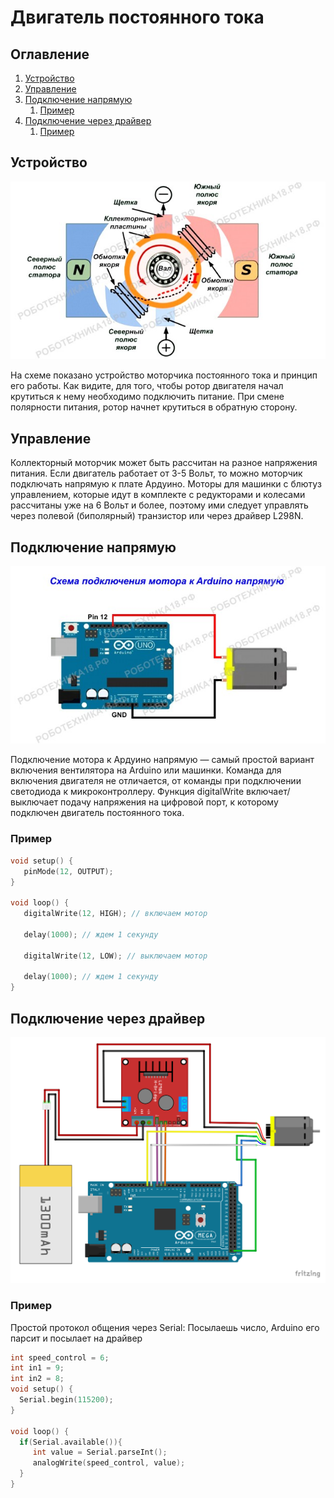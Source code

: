 # Двигатель постоянного тока

## Оглавление
1. [Устройство](#device)
2. [Управление](#control)
3. [Подключение напрямую](#direct-connection)
   1. [Пример](#example_1)
4. [Подключение через драйвер](#connection-via-driver)
   1. [Пример](#example_2)

<a name="device"></a>
## Устройство

![](images/device.jpg)

На схеме показано устройство моторчика постоянного тока и принцип его работы. Как видите, для того, чтобы ротор двигателя начал крутиться к нему необходимо подключить питание. При смене полярности питания, ротор начнет крутиться в обратную сторону.

<a name="control"></a>
## Управление

Коллекторный моторчик может быть рассчитан на разное напряжения питания. Если двигатель работает от 3-5 Вольт, то можно моторчик подключать напрямую к плате Ардуино. Моторы для машинки с блютуз управлением, которые идут в комплекте с редукторами и колесами рассчитаны уже на 6 Вольт и более, поэтому ими следует управлять через полевой (биполярный) транзистор или через драйвер L298N.

<a name="direct-connection"></a>
## Подключение напрямую

![](images/direct-connection.jpg)

Подключение мотора к Ардуино напрямую — самый простой вариант включения вентилятора на Arduino или машинки. Команда для включения двигателя не отличается, от команды при подключении светодиода к микроконтроллеру. Функция digitalWrite включает/выключает подачу напряжения на цифровой порт, к которому подключен двигатель постоянного тока.

<a name="example_1"></a>
### Пример

```c++
void setup() {
   pinMode(12, OUTPUT);
}

void loop() {
   digitalWrite(12, HIGH); // включаем мотор

   delay(1000); // ждем 1 секунду

   digitalWrite(12, LOW); // выключаем мотор

   delay(1000); // ждем 1 секунду
}
```


<a name="connection-via-driver"></a>
## Подключение через драйвер

![](images/connection-via-driver.png)

<a name="example_2"></a>
### Пример
Простой протокол общения через Serial:
Посылаешь число, Arduino его парсит и посылает на драйвер

```c++
int speed_control = 6;
int in1 = 9;
int in2 = 8;
void setup() {
  Serial.begin(115200);
}

void loop() {
  if(Serial.available()){
     int value = Serial.parseInt();
     analogWrite(speed_control, value);
  }
}
```